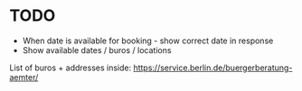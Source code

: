 # TODO

* When date is available for booking - show correct date in response
* Show available dates / buros / locations


List of buros + addresses inside:
https://service.berlin.de/buergerberatung-aemter/
